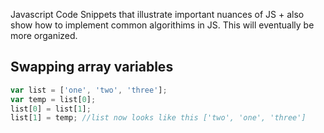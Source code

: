 Javascript Code Snippets that illustrate important nuances of JS + also show how to implement common algorithims in JS. This will eventually be more organized.

## Swapping array variables

```javascript
var list = ['one', 'two', 'three'];
var temp = list[0];
list[0] = list[1];
list[1] = temp; //list now looks like this ['two', 'one', 'three']
```
